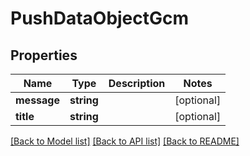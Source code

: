 # PushDataObjectGcm

## Properties
Name | Type | Description | Notes
------------ | ------------- | ------------- | -------------
**message** | **string** |  | [optional] 
**title** | **string** |  | [optional] 

[[Back to Model list]](../README.md#documentation-for-models) [[Back to API list]](../README.md#documentation-for-api-endpoints) [[Back to README]](../README.md)



